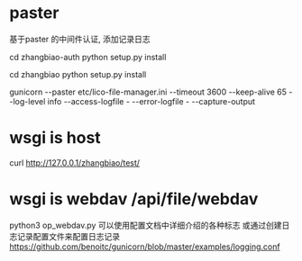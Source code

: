 # paster

基于paster 的中间件认证, 添加记录日志

cd zhangbiao-auth
python setup.py install 

cd zhangbiao
python setup.py install

gunicorn --paster etc/lico-file-manager.ini  --timeout 3600 --keep-alive 65 --log-level info --access-logfile - --error-logfile - --capture-output

# wsgi is host
curl http://127.0.0.1/zhangbiao/test/


# wsgi is webdav  /api/file/webdav
python3 op_webdav.py
可以使用配置文档中详细介绍的各种标志 或通过创建日志记录配置文件来配置日志记录
https://github.com/benoitc/gunicorn/blob/master/examples/logging.conf
